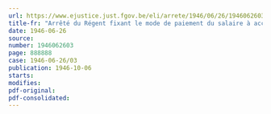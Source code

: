 ```yaml
---
url: https://www.ejustice.just.fgov.be/eli/arrete/1946/06/26/1946062603/justel
title-fr: "Arrêté du Régent fixant le mode de paiement du salaire à accorder pour huit jours fériés, pendant l'année 1946, aux ouvriers des carrières et scieries de marbre"
date: 1946-06-26
source:
number: 1946062603
page: 888888
case: 1946-06-26/03
publication: 1946-10-06
starts:
modifies:
pdf-original:
pdf-consolidated:
---
```


